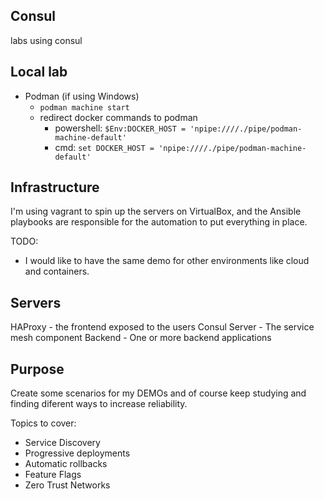 ## Consul
labs using consul

## Local lab
- Podman (if using Windows)
  - `podman machine start`
  - redirect docker commands to podman 
      - powershell: `$Env:DOCKER_HOST = 'npipe:////./pipe/podman-machine-default'`
      - cmd: `set DOCKER_HOST = 'npipe:////./pipe/podman-machine-default'`

## Infrastructure

I'm using vagrant to spin up the servers on VirtualBox, and the Ansible playbooks are responsible for the automation to put everything in place.

TODO:

- I would like to have the same demo for other environments like cloud and containers.


## Servers

HAProxy - the frontend exposed to the users
Consul Server - The service mesh component
Backend - One or more backend applications

## Purpose

Create some scenarios for my DEMOs and of course keep studying and finding diferent ways to increase reliability.


Topics to cover:

- Service Discovery
- Progressive deployments
- Automatic rollbacks
- Feature Flags
- Zero Trust Networks
